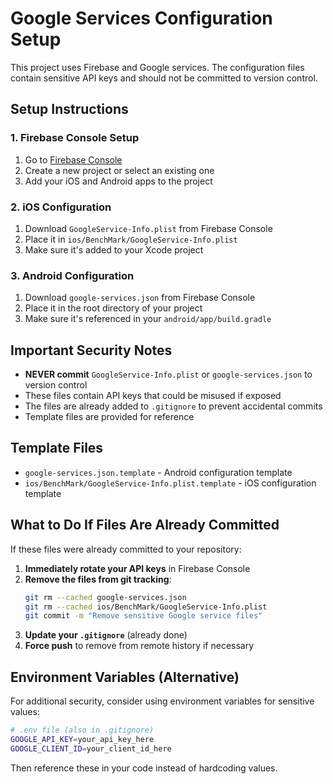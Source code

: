 # Google Services Configuration Setup

This project uses Firebase and Google services. The configuration files contain sensitive API keys and should not be committed to version control.

## Setup Instructions

### 1. Firebase Console Setup
1. Go to [Firebase Console](https://console.firebase.google.com/)
2. Create a new project or select an existing one
3. Add your iOS and Android apps to the project

### 2. iOS Configuration
1. Download `GoogleService-Info.plist` from Firebase Console
2. Place it in `ios/BenchMark/GoogleService-Info.plist`
3. Make sure it's added to your Xcode project

### 3. Android Configuration
1. Download `google-services.json` from Firebase Console
2. Place it in the root directory of your project
3. Make sure it's referenced in your `android/app/build.gradle`

## Important Security Notes

- **NEVER commit** `GoogleService-Info.plist` or `google-services.json` to version control
- These files contain API keys that could be misused if exposed
- The files are already added to `.gitignore` to prevent accidental commits
- Template files are provided for reference

## Template Files

- `google-services.json.template` - Android configuration template
- `ios/BenchMark/GoogleService-Info.plist.template` - iOS configuration template

## What to Do If Files Are Already Committed

If these files were already committed to your repository:

1. **Immediately rotate your API keys** in Firebase Console
2. **Remove the files from git tracking**:
   ```bash
   git rm --cached google-services.json
   git rm --cached ios/BenchMark/GoogleService-Info.plist
   git commit -m "Remove sensitive Google service files"
   ```
3. **Update your `.gitignore`** (already done)
4. **Force push** to remove from remote history if necessary

## Environment Variables (Alternative)

For additional security, consider using environment variables for sensitive values:

```bash
# .env file (also in .gitignore)
GOOGLE_API_KEY=your_api_key_here
GOOGLE_CLIENT_ID=your_client_id_here
```

Then reference these in your code instead of hardcoding values.
